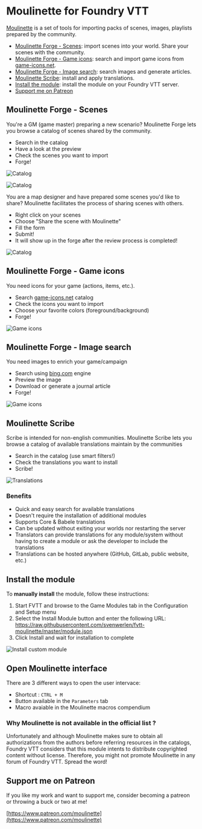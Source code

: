 # Moulinette for Foundry VTT

[Moulinette](https://github.com/SvenWerlen/moulinette) is a set of tools for importing packs of scenes, images, playlists prepared by the community.

* [Moulinette Forge - Scenes](#forge): import scenes into your world. Share your scenes with the community.
* [Moulinette Forge - Game icons](#forge-game): search and import game icons from <a href="https://game-icons.net/" target="_blank">game-icons.net</a>.
* [Moulinette Forge - Image search](#forge-search): search images and generate articles.
* [Moulinette Scribe](#scribe): install and apply translations.
* [Install the module](#install): install the module on your Foundry VTT server.
* [Support me on Patreon](#support)

## <a name="forge"/>Moulinette Forge - Scenes

You're a GM (game master) preparing a new scenario? Moulinette Forge lets you browse a catalog of scenes shared by the community. 
* Search in the catalog
* Have a look at the preview
* Check the scenes you want to import
* Forge!

![Catalog](docs/img/moulinette-forge.jpg)

![Catalog](docs/img/moulinette-forge2.jpg)

You are a map designer and have prepared some scenes you'd like to share? Moulinette facilitates the process of sharing scenes with others.
* Right click on your scenes
* Choose "Share the scene with Moulinette"
* Fill the form
* Submit! 
* It will show up in the forge after the review process is completed!

![Catalog](docs/img/moulinette-forge3.jpg)

## <a name="forge-game"/>Moulinette Forge - Game icons

You need icons for your game (actions, items, etc.). 
* Search <a href="https://game-icons.net/" target="_blank">game-icons.net</a> catalog
* Check the icons you want to import
* Choose your favorite colors (foreground/background)
* Forge!

![Game icons](docs/img/moulinette-forge-game.jpg)

## <a name="forge-search"/>Moulinette Forge - Image search

You need images to enrich your game/campaign 
* Search using <a href="https://www.bing.com" target="_blank">bing.com</a> engine
* Preview the image
* Download or generate a journal article
* Forge!

![Game icons](docs/img/moulinette-forge-bing.jpg)

## <a name="scribe"/>Moulinette Scribe

Scribe is intended for non-english communities. Moulinette Scribe lets you browse a catalog of available translations maintain by the communities
* Search in the catalog (use smart filters!)
* Check the translations you want to install
* Scribe!

![Translations](docs/img/moulinette-scribe.jpg)

### Benefits
* Quick and easy search for available translations
* Doesn't require the installation of additional modules
* Supports Core & Babele translations
* Can be updated without exiting your worlds nor restarting the server
* Translators can provide translations for any module/system without having to create a module or ask the developer to include the translations
* Translations can be hosted anywhere (GitHub, GitLab, public website, etc.)


## <a name="install"/>Install the module

To **manually install** the module, follow these instructions:

1. Start FVTT and browse to the Game Modules tab in the Configuration and Setup menu
2. Select the Install Module button and enter the following URL: https://raw.githubusercontent.com/svenwerlen/fvtt-moulinette/master/module.json
3. Click Install and wait for installation to complete 

![Install custom module](docs/img/moulinette-install.jpg)

## <a name="openUI"/>Open Moulinette interface

There are 3 different ways to open the user intervace:
* Shortcut : `CTRL + M`
* Button available in the `Parameters` tab
* Macro avaiable in the Moulinette macros compendium

### Why Moulinette is not available in the official list ?

Unfortunately and although Moulinette makes sure to obtain all authorizations from the authors before referring resources in the catalogs, 
Foundry VTT considers that this module intents to distribute copyrighted content without license. Therefore, you might not promote
Moulinette in any forum of Foundry VTT. Spread the word!

## <a name="support"/>Support me on Patreon

If you like my work and want to support me, consider becoming a patreon or throwing a buck or two at me!

[https://www.patreon.com/moulinette](https://www.patreon.com/moulinette)
